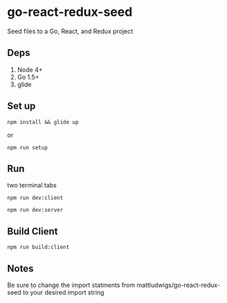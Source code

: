 # go-react-redux-seed

Seed files to a Go, React, and Redux project

## Deps

1. Node 4+
2. Go 1.5+
3. glide

## Set up

```
npm install && glide up
```
or

```
npm run setup
```

## Run

two terminal tabs

```
npm run dev:client
```

```
npm run dev:server
```

## Build Client

```
npm run build:client
```

## Notes

Be sure to change the import statments from mattludwigs/go-react-redux-seed to your desired import string
